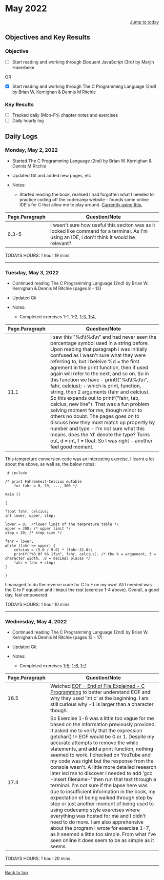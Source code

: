# May 2022<a name="top"></a>
<div style="text-align: right"><a href="#TODAY"> Jump to today</a></div>

## Objectives and Key Results

### Objective
- [ ] Start reading and working through Eloquent JavaScript (3rd) by Marjin Haverbeke

OR

- [X] Start reading and working through The C Programming Language (2nd) by Brian W. Kernighan & Dennis M Ritchie

### Key Results
- [ ] Tracked daily (Mon-Fri) chapter notes and exercises
- [ ] Daily hourly log

<!--- ## Coursework Milestones 

### Assignments:
- FCC - Completed course sections:
  - Basic HTML & HTML 5
  - Basic CSS
  - Applied Visual Design - See code dump [here](https://github.com/mjll-codes/learning-tracker/tree/main/code-dump/applied-visual-design)
  - Applied Accessibility - See code dump [here](https://github.com/mjll-codes/learning-tracker/tree/main/code-dump/applied-accessibility)
  - Responsive Web Design Principles - See code dump [here](https://github.com/mjll-codes/learning-tracker/tree/main/code-dump/responsive-web-design-principles)
  - CSS Flexbox - See code dump [here](https://github.com/mjll-codes/learning-tracker/tree/main/code-dump/css-flex-box)
  - CSS Grid - See code dump [here](https://github.com/mjll-codes/learning-tracker/tree/main/code-dump/css-grid)

### Projects:
- HTML/CSS:
  - Tribute Page- [view on CodePen here](https://codepen.io/mjll-codes/pen/bGRjZyJ)
  - Survey Page - [view on CodePen here](https://codepen.io/mjll-codes/pen/XWgPYyo)
  - Product Landing Page - [view on CodePen here](https://codepen.io/mjll-codes/pen/xxraJWV)
  - Technical Documentation Page - [view on CodePen here](https://codepen.io/mjll-codes/pen/jOweGPr) (CSS styling borrowed from sample, more upskilling required)
  - Personal Portfolio Page - [view on CodePen here](https://codepen.io/mjll-codes/pen/dyRgxGW) 

### Certifications:
- FCC: Responsive Web Design - [see certification here](https://www.freecodecamp.org/certification/mjll/responsive-web-design) --->
  
## Daily Logs

### Monday, May 2, 2022
  - Started The C Programming Language (2nd) by Brian W. Kernighan & Dennis M Ritchie
  - Updated Git and added new pages, etc

  - Notes:
    - Started reading the book, realised I had forgotten what I needed to practice coding off the codecamp website - founds some online IDE's for C that allow me to play around. [Currently using this.](https://www.onlinegdb.com/)

Page.Paragraph | Question/Note
--- | ---
6.3-5 | I wasn't sure how useful this seciton was as it looked like command for a terminal. As I'm using an IDE, I don't think it would be relevant?
    
 
 TODAYS HOURS:   1 hour  19 mins
 
 ___

  ### Tuesday, May 3, 2022
  - Continued reading The C Programming Language (2nd) by Brian W. Kernighan & Dennis M Ritchie (pages 8 - 13)
  - Updated Git

  - Notes:
    - Completed exercises 1-1, 1-2, [1-3,](https://github.com/mjll-codes/learning-tracker/blob/136922de35687d905fe56c6c9419933765b9b709/learning-outcomes/FtoC.c) [1-4,](https://github.com/mjll-codes/learning-tracker/blob/6ade9839a75b659fb0d77a1d536b157fe6f2da79/learning-outcomes/CtoF.c)

Page.Paragraph | Question/Note
--- | ---
11.1 | I saw this "%d\t%d\n" and had never seen the percentage symbol used in a string before. Upon reading that paragraph I was initially confused as I wasn't sure what they were referring to, but I beleive %d = the first agrement in the print function, then if used again will refer to the next, and so on. So in this function we have -  printf("%d\t%d\n", fahr, celcius); - which is print, function, string, then 2 arguments (fahr and celcius). So this expands out to printf("fahr, tab, calcius, new line"). That was a fun problem solving moment for me, though minor to others no doubt. The pages goes on to discuss how they must match up propertly by number and type - I'm not sure what this means, does the 'd' denote the type? Turns out, d = int, f = float. So I was right - another feel good moment. 

This tempreture conversion code was an interesting exercise. I learnt a lot about the above, as well as, the below notes:

<pre><code> # include <stdio.h>

/* print Fahrenheit-Celcius mutable
    for fahr = 0, 20, ..., 300 */

main ()

{

float fahr, celcius;
int lower, upper, step;

lower = 0;  /*lower limit of the tempreture table */
upper = 300; /* upper limit */
step = 20; /* step size */

fahr = lower;
while (fahr <= upper) {
    celcius = (5.0 / 9.0) * (fahr-32.0);
    printf("%3.0f %6.1f\n", fahr, celcius); /* the % = arguement, 3 = character width, .0 = decimal places */
    fahr = fahr + step;
}

}
</pre></code>
    
 I managed to do the reverse code for C to F on my own! All I needed was the C to F equation and I imput the rest (exercise 1-4 above). Overall, a good day, feel empowered.
 
 TODAYS HOURS:   1 hour  10 mins
 
 ___
 
  ### Wednesday, May 4, 2022 <a name="TODAY"></a>
  - Continued reading The C Programming Language (2nd) by Brian W. Kernighan & Dennis M Ritchie (pages 13 - 17)
  - Updated Git

  - Notes:
    - Completed exercises [1-5,](https://github.com/mjll-codes/learning-tracker/blob/f14c1f26f456fd0a9f75c1a6f575866e219c2a80/learning-outcomes/300-0.c) [1-6,](https://github.com/mjll-codes/learning-tracker/blob/d702384f69edc5266999fc5cad0dbd46d8006389/learning-outcomes/0or1.c) [1-7](https://github.com/mjll-codes/learning-tracker/blob/7e035a033be34887701eef7fdd4a2757dac637bb/learning-outcomes/EOF.c)

Page.Paragraph | Question/Note
--- | ---
16.5 | Watched [EOF - End of File Explained - C Programming](https://www.youtube.com/watch?v=D7OvYJRb5IQ) to better understand EOF and why they used 'int c' at the beginning. I am still curious why -1 is larger than a character though. 
17.4 | So Exercise 1-6 was a little too vague for me based on the information previously provided. It asked me to verify that the expression getchar() != EOF would be 0 or 1. Despite my accurate attempts to remove the while statements, and add a print function, nothing seemed to work. I checked on YouTube and my code was right but the response from the console wasn't. A little more detailed research later led me to discover I needed to add 'gcc -insert filename-' then run that text through a terminal. I'm not sure if the lapse here was due to insufficient information in the book, my expectation of being walked through step by step or just another moment of being used to using codecamp style exercises where everything was hosted for me and I didn't need to do more.  I am also apprehensive about the program I wrote for exercise 1-7, as it seemed a little too simple. From what I've seen online it does seem to be as simple as it seems. 

 
 TODAYS HOURS:   1 hour  20 mins

___

<a href="#top">Back to top</a>
